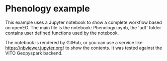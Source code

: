 # Phenology example

This example uses a Jupyter notebook to show a complete workflow based on openEO. The main file is the notebook: Phenology.ipynb, the 'udf' folder contains user defined functions used by the notebook.

The notebook is rendered by GitHub, or you can use a service like https://nbviewer.jupyter.org/ to show the contents. It was tested against the VITO Geopyspark backend.